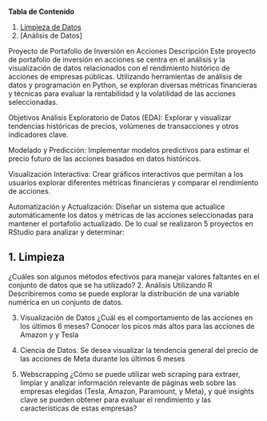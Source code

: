 **Tabla de Contenido**
1. [Limpìeza de Datos ](https://github.com/MarioOva/Portafolios-de-Proyectos-en-R/blob/main/README.md#1limpieza)
2. [Análisis de Datos]

Proyecto de Portafolio de Inversión en Acciones
Descripción
Este proyecto de portafolio de inversión en acciones se centra en el análisis y la visualización de datos relacionados con el rendimiento histórico de acciones de empresas públicas. Utilizando herramientas de análisis de datos y programación en Python, se exploran diversas métricas financieras y técnicas para evaluar la rentabilidad y la volatilidad de las acciones seleccionadas.

Objetivos
Análisis Exploratorio de Datos (EDA): Explorar y visualizar tendencias históricas de precios, volúmenes de transacciones y otros indicadores clave.

Modelado y Predicción: Implementar modelos predictivos para estimar el precio futuro de las acciones basados en datos históricos.

Visualización Interactiva: Crear gráficos interactivos que permitan a los usuarios explorar diferentes métricas financieras y comparar el rendimiento de acciones.

Automatización y Actualización: Diseñar un sistema que actualice automáticamente los datos y métricas de las acciones seleccionadas para mantener el portafolio actualizado.
De lo cual se realizaron 5 proyectos en RStudio para analizar y determinar:

## 1.	Limpieza
¿Cuáles son algunos métodos efectivos para manejar valores faltantes en el conjunto de datos que se ha utilizado?
2.	Análisis
Utilizando R Describiremos como se puede explorar la distribución de una variable numérica en un conjunto de datos. 

3.	Visualización de Datos
¿Cuál es el comportamiento de las acciones en los últimos 6 meses?
Conocer los picos más altos para las acciones de Amazon y y Tesla

4.	Ciencia de Datos.
Se desea visualizar la tendencia general del precio de las acciones de Meta durante los últimos 6 meses

5.	Webscrapping
¿Cómo se puede utilizar web scraping para extraer, limpiar y analizar información relevante de páginas web sobre las empresas elegidas (Tesla, Amazon, Paramount, y Meta), y qué insights clave se pueden obtener para evaluar el rendimiento y las características de estas empresas?


